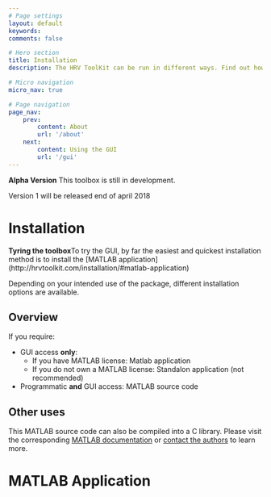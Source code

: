 ```yaml
---
# Page settings
layout: default
keywords:
comments: false

# Hero section
title: Installation
description: The HRV ToolKit can be run in different ways. Find out how to install it here.

# Micro navigation
micro_nav: true

# Page navigation
page_nav:
    prev:
        content: About
        url: '/about'
    next:
        content: Using the GUI
        url: '/gui'
---
```


<div class="callout callout--warning">
    <p><strong>Alpha Version</strong> This toolbox is still in development.</p>
    <p>Version 1 will be released end of april 2018</p>
</div>


# Installation

<div class="callout callout--info">
    <p><strong>Tyring the toolbox</strong>To try the GUI, by far the easiest and quickest installation method is to install the [MATLAB application](http://hrvtoolkit.com/installation/#matlab-application)</p>
</div>

Depending on your intended use of the package, different installation options are available.


## Overview

If you require:
- GUI access **only**:
	- If you have MATLAB license: Matlab application
	- If you do not own a MATLAB license: Standalon application (not recommended)
- Programmatic **and** GUI access: MATLAB source code


## Other uses


This MATLAB source code can also be compiled into a C library. Please visit the corresponding [MATLAB documentation](https://www.mathworks.com/products/matlab-coder/features.html#integrate-with-software) or [contact the authors]() to  learn more.


# MATLAB Application

